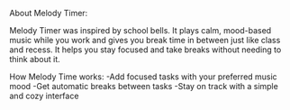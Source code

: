 About Melody Timer:

Melody Timer was inspired by school bells. It plays calm, mood-based music while you work and gives you break time in between just like class and recess. It helps you stay focused and take breaks without needing to think about it.

How Melody Time works:
-Add focused tasks with your preferred music mood
-Get automatic breaks between tasks
-Stay on track with a simple and cozy interface
